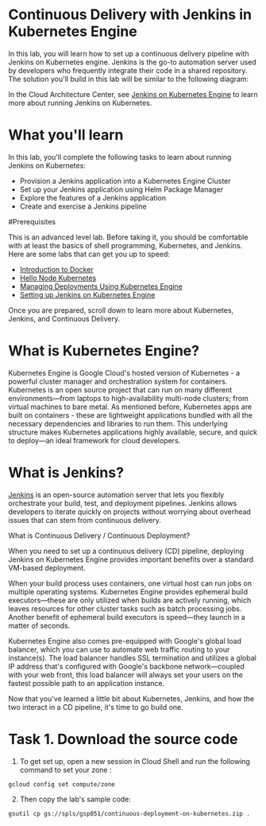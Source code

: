 # Continuous Delivery with Jenkins in Kubernetes Engine
In this lab, you will learn how to set up a continuous delivery pipeline with Jenkins on Kubernetes engine. Jenkins is the go-to automation server used by developers who frequently integrate their code in a shared repository. The solution you'll build in this lab will be similar to the following diagram:

In the Cloud Architecture Center, see [Jenkins on Kubernetes Engine](https://cloud.google.com/kubernetes-engine/docs/archive/jenkins-on-kubernetes-engine) to learn more about running Jenkins on Kubernetes.

# What you'll learn

In this lab, you'll complete the following tasks to learn about running Jenkins on Kubernetes:

 * Provision a Jenkins application into a Kubernetes Engine Cluster
 * Set up your Jenkins application using Helm Package Manager
 * Explore the features of a Jenkins application
 * Create and exercise a Jenkins pipeline


#Prerequisites

This is an advanced level lab. Before taking it, you should be comfortable with at least the basics of shell programming, Kubernetes, and Jenkins. Here are some labs that can get you up to speed:

 * [Introduction to Docker](https://www.cloudskillsboost.google/focuses/1029?parent=catalog)
 * [Hello Node Kubernetes](https://www.cloudskillsboost.google/focuses/564?parent=catalog)
 * [Managing Deployments Using Kubernetes Engine](https://www.cloudskillsboost.google/focuses/639?parent=catalog)
 * [Setting up Jenkins on Kubernetes Engine](https://www.cloudskillsboost.google/focuses/1776?parent=catalog)

Once you are prepared, scroll down to learn more about Kubernetes, Jenkins, and Continuous Delivery.


# What is Kubernetes Engine?

Kubernetes Engine is Google Cloud's hosted version of Kubernetes - a powerful cluster manager and orchestration system for containers. Kubernetes is an open source project that can run on many different environments—from laptops to high-availability multi-node clusters; from virtual machines to bare metal. As mentioned before, Kubernetes apps are built on containers - these are lightweight applications bundled with all the necessary dependencies and libraries to run them. This underlying structure makes Kubernetes applications highly available, secure, and quick to deploy—an ideal framework for cloud developers.


# What is Jenkins?

[Jenkins](https://www.jenkins.io/) is an open-source automation server that lets you flexibly orchestrate your build, test, and deployment pipelines. Jenkins allows developers to iterate quickly on projects without worrying about overhead issues that can stem from continuous delivery.


What is Continuous Delivery / Continuous Deployment?

When you need to set up a continuous delivery (CD) pipeline, deploying Jenkins on Kubernetes Engine provides important benefits over a standard VM-based deployment.

When your build process uses containers, one virtual host can run jobs on multiple operating systems. Kubernetes Engine provides ephemeral build executors—these are only utilized when builds are actively running, which leaves resources for other cluster tasks such as batch processing jobs. Another benefit of ephemeral build executors is speed—they launch in a matter of seconds.

Kubernetes Engine also comes pre-equipped with Google's global load balancer, which you can use to automate web traffic routing to your instance(s). The load balancer handles SSL termination and utilizes a global IP address that's configured with Google's backbone network—coupled with your web front, this load balancer will always set your users on the fastest possible path to an application instance.

Now that you've learned a little bit about Kubernetes, Jenkins, and how the two interact in a CD pipeline, it's time to go build one.

# Task 1. Download the source code

1. To get set up, open a new session in Cloud Shell and run the following command to set your zone <filled in at lab start> :

`gcloud config set compute/zone `

2. Then copy the lab's sample code:

`gsutil cp gs://spls/gsp051/continuous-deployment-on-kubernetes.zip .`













